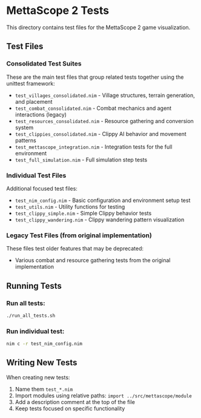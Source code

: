 # MettaScope 2 Tests

This directory contains test files for the MettaScope 2 game visualization.

## Test Files

### Consolidated Test Suites
These are the main test files that group related tests together using the unittest framework:

- `test_villages_consolidated.nim` - Village structures, terrain generation, and placement
- `test_combat_consolidated.nim` - Combat mechanics and agent interactions (legacy)
- `test_resources_consolidated.nim` - Resource gathering and conversion system
- `test_clippies_consolidated.nim` - Clippy AI behavior and movement patterns
- `test_mettascope_integration.nim` - Integration tests for the full environment
- `test_full_simulation.nim` - Full simulation step tests

### Individual Test Files
Additional focused test files:

- `test_nim_config.nim` - Basic configuration and environment setup test
- `test_utils.nim` - Utility functions for testing
- `test_clippy_simple.nim` - Simple Clippy behavior tests
- `test_clippy_wandering.nim` - Clippy wandering pattern visualization

### Legacy Test Files (from original implementation)
These files test older features that may be deprecated:
- Various combat and resource gathering tests from the original implementation

## Running Tests

### Run all tests:
```bash
./run_all_tests.sh
```

### Run individual test:
```bash
nim c -r test_nim_config.nim
```

## Writing New Tests

When creating new tests:
1. Name them `test_*.nim`
2. Import modules using relative paths: `import ../src/mettascope/module`
3. Add a description comment at the top of the file
4. Keep tests focused on specific functionality